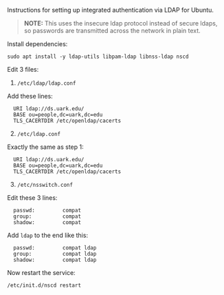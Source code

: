 Instructions for setting up integrated authentication via LDAP for Ubuntu.

> **NOTE:** This uses the insecure ldap protocol instead of secure ldaps,
so passwords are transmitted across the network in plain text.

Install dependencies:

    sudo apt install -y ldap-utils libpam-ldap libnss-ldap nscd

Edit 3 files:

1. `/etc/ldap/ldap.conf`

  Add these lines:

      URI ldap://ds.uark.edu/
      BASE ou=people,dc=uark,dc=edu
      TLS_CACERTDIR /etc/openldap/cacerts

2. `/etc/ldap.conf`

  Exactly the same as step 1:

      URI ldap://ds.uark.edu/
      BASE ou=people,dc=uark,dc=edu
      TLS_CACERTDIR /etc/openldap/cacerts

3. `/etc/nsswitch.conf`

  Edit these 3 lines:

      passwd:         compat
      group:          compat
      shadow:         compat

  Add `ldap` to the end like this:

      passwd:         compat ldap
      group:          compat ldap
      shadow:         compat ldap

Now restart the service:

    /etc/init.d/nscd restart

